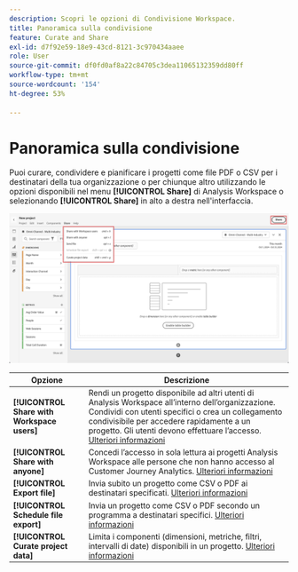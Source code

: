 ```yaml
---
description: Scopri le opzioni di Condivisione Workspace.
title: Panoramica sulla condivisione
feature: Curate and Share
exl-id: d7f92e59-18e9-43cd-8121-3c970434aaee
role: User
source-git-commit: df0fd0af8a22c84705c3dea11065132359dd80ff
workflow-type: tm+mt
source-wordcount: '154'
ht-degree: 53%

---
```


# Panoramica sulla condivisione

Puoi curare, condividere e pianificare i progetti come file PDF o CSV per i destinatari della tua organizzazione o per chiunque altro utilizzando le opzioni disponibili nel menu **[!UICONTROL Share]** di Analysis Workspace o selezionando **[!UICONTROL Share]** in alto a destra nell&#39;interfaccia.

![Opzioni di condivisione](assets/share-options.png)

| Opzione | Descrizione |
|---|---|
| **[!UICONTROL Share with Workspace users]** | Rendi un progetto disponibile ad altri utenti di Analysis Workspace all’interno dell’organizzazione. Condividi con utenti specifici o crea un collegamento condivisibile per accedere rapidamente a un progetto. Gli utenti devono effettuare l’accesso. [Ulteriori informazioni](/help/analysis-workspace/curate-share/share-projects.md) |
| **[!UICONTROL Share with anyone]** | Concedi l’accesso in sola lettura ai progetti Analysis Workspace alle persone che non hanno accesso al Customer Journey Analytics. [Ulteriori informazioni](/help/analysis-workspace/curate-share/share-projects.md) |
| **[!UICONTROL Export file]** | Invia subito un progetto come CSV o PDF ai destinatari specificati. [Ulteriori informazioni](/help/analysis-workspace/export/t-schedule-report.md) |
| **[!UICONTROL Schedule file export]** | Invia un progetto come CSV o PDF secondo un programma a destinatari specifici. [Ulteriori informazioni](/help/analysis-workspace/export/t-schedule-report.md) |
| **[!UICONTROL Curate project data]** | Limita i componenti (dimensioni, metriche, filtri, intervalli di date) disponibili in un progetto. [Ulteriori informazioni](/help/analysis-workspace/curate-share/curate.md) |
